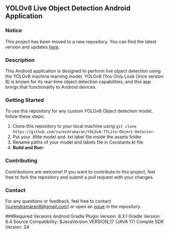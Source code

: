 ## YOLOv8 Live Object Detection Android Application

### Notice
This project has been moved to a new repository. You can find the latest version and updates [here](https://github.com/surendramaran/YOLO).

### Description
This Android application is designed to perform live object detection using the YOLOv8 machine learning model. YOLOv8 (You Only Look Once version 8) is known for its real-time object detection capabilities, and this app brings that functionality to Android devices.

### Getting Started
To use this repository for any custom YOLOv8 Object detection model, follow these steps:
1. Clone this repository to your local machine using `git clone https://github.com/surendramaran/YOLOv8-TfLite-Object-Detector`.
2. Put your .tflite model and .txt label file inside the assets folder
3. Rename paths of your model and labels file in Constants.kt file
4. **Build and Run:**

### Contributing
Contributions are welcome! If you want to contribute to this project, feel free to fork the repository and submit a pull request with your changes.

### Contact
For any questions or feedback, feel free to contact [surendramaran8@gmail.com] or open an [issue](https://github.com/surendramaran/YOLOv8-TfLite-Object-Detector/issues/new) in the repository.

###Required Versions
Android Gradle Plugin Version: 8.3.1
Gradle Version: 8.4
Source Compatibility: $JavaVersion.VERSION_17 (JAVA 17)
Compile SDK Version: 34